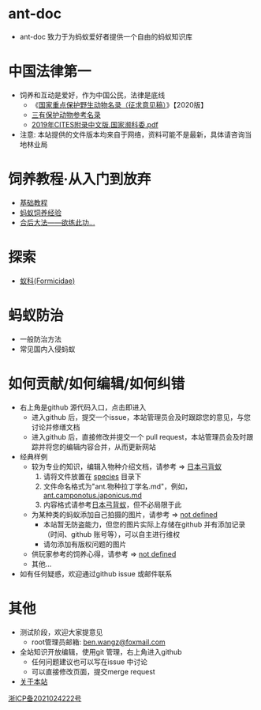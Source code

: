 # ant-doc

* ant-doc 致力于为蚂蚁爱好者提供一个自由的蚂蚁知识库

# 中国法律第一

* 饲养和互动是爱好，作为中国公民，法律是底线
    + 《[国家重点保护野生动物名录（征求意见稿）](laws/国家重点保护野生动物名录.征求意见稿.2020.pdf)》【2020版】
    + [三有保护动物参考名录](laws/三有名录.pdf)
    + [2019年CITES附录中文版.国家濒科委.pdf](laws/2019年CITES附录中文版.国家濒科委.pdf)
* 注意: 本站提供的文件版本均来自于网络，资料可能不是最新，具体请咨询当地林业局

# 饲养教程·从入门到放弃

* [基础教程](tutorials/tutorial.common.md)
* [蚂蚁饲养经验](tutorials/tutorial.experience.md)
* [合后大法——欲练此功...](tutorials/tutorial.merge.queens.md)

# 探索

* [蚁科(Formicidae)](species/category.formicidae.md)

# 蚂蚁防治

* 一般防治方法
* 常见国内入侵蚂蚁

# 如何贡献/如何编辑/如何纠错

* 右上角是github 源代码入口，点击即进入
    + 进入github 后，提交一个issue，本站管理员会及时跟踪您的意见，与您讨论并修缮文档
    + 进入github 后，直接修改并提交一个 pull request，本站管理员会及时跟踪并将您的编辑内容合并，从而更新网站
* 经典样例
    + 较为专业的知识，编辑入物种介绍文档，请参考 => [日本弓背蚁](species/ant.camponotus.japonicus.md)
        1. 请将文件放置在 [species](species) 目录下
        2. 文件命名格式为"ant.物种拉丁学名.md"，例如，[ant.camponotus.japonicus.md](species/ant.camponotus.japonicus.md)
        3. 内容格式请参考[日本弓背蚁](species/ant.camponotus.japonicus.md)，但不必局限于此
    + 为某种类的蚂蚁添加自己拍摄的图片，请参考 => [not defined]()
        * 本站暂无防盗能力，但您的图片实际上存储在github 并有添加记录（时间、github 账号等），可以自主进行维权
        * 请勿添加有版权问题的图片
    + 供玩家参考的饲养心得，请参考 => [not defined]()
    + 其他...
* 如有任何疑惑，欢迎通过github issue 或邮件联系

# 其他

* 测试阶段，欢迎大家提意见
    + root管理员邮箱: ben.wangz@foxmail.com
* 全站知识开放编辑，使用git 管理，右上角进入github
    + 任何问题建议也可以写在issue 中讨论
    + 可以直接修改页面，提交merge request
* [关于本站](about/about_site.md)

[浙ICP备2021024222号](https://beian.miit.gov.cn/)
